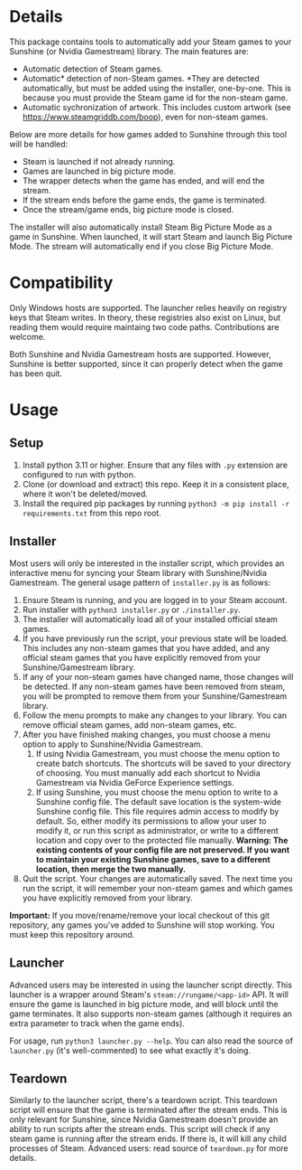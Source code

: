 # Details
This package contains tools to automatically add your Steam games to your Sunshine (or Nvidia Gamestream) library. The main features are:
- Automatic detection of Steam games.
- Automatic* detection of non-Steam games. *They are detected automatically, but must be added using the installer, one-by-one. This is because you must provide the Steam game id for the non-steam game.
- Automatic sychronization of artwork. This includes custom artwork (see https://www.steamgriddb.com/boop), even for non-steam games.

Below are more details for how games added to Sunshine through this tool will be handled:
- Steam is launched if not already running.
- Games are launched in big picture mode. 
- The wrapper detects when the game has ended, and will end the stream.
- If the stream ends before the game ends, the game is terminated.
- Once the stream/game ends, big picture mode is closed.

The installer will also automatically install Steam Big Picture Mode as a game in Sunshine. When launched, it will start Steam and launch Big Picture Mode. The stream will automatically end if you close Big Picture Mode.

# Compatibility
Only Windows hosts are supported. The launcher relies heavily on registry keys that Steam writes. In theory, these registries also exist on Linux, but reading them would require maintaing two code paths. Contributions are welcome.

Both Sunshine and Nvidia Gamestream hosts are supported. However, Sunshine is better supported, since it can properly detect when the game has been quit.

# Usage
## Setup
1. Install python 3.11 or higher. Ensure that any files with `.py` extension are configured to run with python.
2. Clone (or download and extract) this repo. Keep it in a consistent place, where it won't be deleted/moved.
3. Install the required pip packages by running `python3 -m pip install -r requirements.txt` from this repo root.

## Installer
Most users will only be interested in the installer script, which provides an interactive menu for syncing your Steam library with Sunshine/Nvidia Gamestream. The general usage pattern of `installer.py` is as follows:
1. Ensure Steam is running, and you are logged in to your Steam account.
2. Run installer with `python3 installer.py` or `./installer.py`.
3. The installer will automatically load all of your installed official steam games.
4. If you have previously run the script, your previous state will be loaded. This includes any non-steam games that you have added, and any official steam games that you have explicitly removed from your Sunshine/Gamestream library.
5. If any of your non-steam games have changed name, those changes will be detected. If any non-steam games have been removed from steam, you will be prompted to remove them from your Sunshine/Gamestream library.
6. Follow the menu prompts to make any changes to your library. You can remove official steam games, add non-steam games, etc.
7. After you have finished making changes, you must choose a menu option to apply to Sunshine/Nvidia Gamestream.
    1. If using Nvidia Gamestream, you must choose the menu option to create batch shortcuts. The shortcuts will be saved to your directory of choosing. You must manually add each shortcut to Nvidia Gamestream via Nvidia GeForce Experience settings.
    2. If using Sunshine, you must choose the menu option to write to a Sunshine config file. The default save location is the system-wide Sunshine config file. This file requires admin access to modify by default. So, either modify its permissions to allow your user to modify it, or run this script as administrator, or write to a different location and copy over to the protected file manually. **Warning: The existing contents of your config file are not preserved. If you want to maintain your existing Sunshine games, save to a different location, then merge the two manually.**
8. Quit the script. Your changes are automatically saved. The next time you run the script, it will remember your non-steam games and which games you have explicitly removed from your library.

**Important:** If you move/rename/remove your local checkout of this git repository, any games you've added to Sunshine will stop working. You must keep this repository around.

## Launcher
Advanced users may be interested in using the launcher script directly. This launcher is a wrapper around Steam's `steam://rungame/<app-id>` API. It will ensure the game is launched in big picture mode, and will block until the game terminates. It also supports non-steam games (although it requires an extra parameter to track when the game ends).

For usage, run `python3 launcher.py --help`. You can also read the source of `launcher.py` (it's well-commented) to see what exactly it's doing.

## Teardown
Similarly to the launcher script, there's a teardown script. This teardown script will ensure that the game is terminated after the stream ends. This is only relevant for Sunshine, since Nvidia Gamestream doesn't provide an ability to run scripts after the stream ends. This script will check if any steam game is running after the stream ends. If there is, it will kill any child processes of Steam. Advanced users: read source of `teardown.py` for more details.
